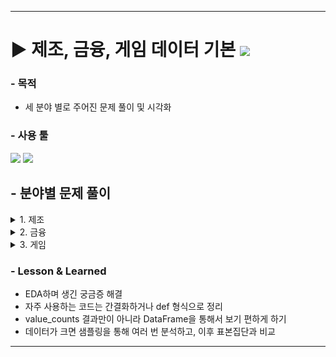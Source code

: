 ***

# ▶ 제조, 금융, 게임 데이터 기본 <img src="https://img.shields.io/badge/Personal_Project-000000"/>

### - 목적

- 세 분야 별로 주어진 문제 풀이 및 시각화

### - 사용 툴

<img src="https://img.shields.io/badge/Python-3776AB?style=flat&logo=python&logoColor=white"/> <img src="https://img.shields.io/badge/GoogleColab-F9AB00?style=flat&logo=googlecolab&logoColor=white"/>


## - 분야별 문제 풀이
<details>
<summary>1. 제조</summary>

### - 데이터 설명
- 제조 데이터 : 1063 Rows * 11 Columns
  - 2020-03-09 16:31:29 ~ 16:32:31 1분간 없으며, 중간 데이터 누락(75개) 존재.

|Column|Description|
|------|------|
|datetime|시간|
|Accelerometer1RMS|진동 가속도1|
|Accelerometer2RMS|진동 가속도2|
|Current|전기모터 암페어(Ampere)|
|Pressure|워터 펌프 후 루프의 압력(Bar)|
|Temperature|엔진의 온도(섭씨 온도)|
|Thermocouple|순환 루프에서 유체의 온도(섭씨 온도)|
|Voltage|전기 모터의 전압(Volt)|
|RateRMS|루프 내부의 유체의 순환 유량(Liter/min)|
|anomaly|이상여부|
|changepoint|변경점 여부|

### - 문제 및 풀이

1. 전체 데이터의 개수에서 'anomaly'가 차지하는 비율은?
    - value_counts로 풀이
      - Anomaly 0 : 1 = 68.67% : 31.33%<br/>

2. 'Accelerometer1RMS','Accelerometer2RMS','Current','Pressure','Temperature','Thermocouple','Voltage','Volume Flow RateRMS'
  총 8개의 Column 대상으로 총 8개의 Trend 그래프를 시각화 하시오.
  (※ x = 'datetime', y= 각 Column)<br/>

    - Matplotlib 사용
    ```
    columns = ['Accelerometer1RMS', 'Accelerometer2RMS', 'Current', 'Pressure',
                'Temperature', 'Thermocouple', 'Voltage', 'Volume Flow RateRMS']

    fig, axes = plt.subplots(4, 2, figsize=(15, 15))

    for i, column in enumerate(columns):
        axes[i//2, i%2].plot(df['datetime'], df[column])
        axes[i//2, i%2].set_title(column)
        axes[i//2,i%2].grid()

    plt.tight_layout()
    plt.show()
    ```
    ![alt text](image.png)

3. 시각화만 Trend 그래프 위에 'anomaly'가 1인 데이터에 대해서 이상 포인트를 표시하시오.
  (※ Trend 그래프에서 이상 Point를 구별할 수 있는 방법이라면 자유롭게 표현 가능)<br/>
    -  빨간색으로 Anomaly를 위에 덧그림
       -  Volume Flow RateRMS가 값이 낮아지는 구간과 Anomaly = 1인 구간이 유사하여, 해당 변수가 원인일 수 있음<br/>
    ```
    fig, axes = plt.subplots(4, 2, figsize=(15, 15))

    for i, column in enumerate(columns):
        axes[i//2, i%2].plot(df['datetime'], df[column])
        axes[i//2, i%2].plot(df['datetime'][df['anomaly'] == 1], df[column][df['anomaly'] == 1], color= 'red')
        axes[i//2, i%2].set_title(column)
        axes[i//2, i%2].grid()

    plt.tight_layout()
    plt.show()
    ```
    ![alt text](image-1.png)

- 추가 탐색
  -   1분간 비어있는 구간 (16:31:29 ~ 16:32:31)<br/>
    → 이상(Anomaly) 시간대이며, 미기록 구간 이후 온도가 낮아지는 모습<br/>
  -   전류·전압 이상 구간 (16:35:20 ~ 16:36:30)<br/>
    → 전압 0, 전류 이상치이나 다른 변수의 값은 변화가 없으므로 측정기의 오류로 판단됨<br/>

</details>

<details>
<summary>2. 금융</summary>

### - 데이터 설명
- 금융 데이터 - 6362620 Rows * 11 Columns

|Column|Description|
|---|---|
|step|1step이 1시간인 시간 단위|
|type|온라인 거래유형|
|amount|거래 금액|
|nameOrig|거래 시작 고객|
|oldbalanceOrg|거래 전 잔액|
|newbalanceOrig|거래 후 잔액|
|nameDest|거래 수신 고객|
|oldbalanceDest|거래 전 수취인의 초기 잔액|
|newbalanceDest|거래 후 받는 사람의 새 잔액|
|isFraud|사기 거래|
|isFlaggedFraud|의심사기거래|

### - 문제 및 풀이

1. 'isFraud' Column을 활용하여, 전체 사기율(%)을 계산하시오.
    - value_counts로 풀이
      - isFraud 0 : 1 = 99.87% : 0.13% <br/> 
2. 'type'에 따른 사기율(%)을 계산하시오.
    - 5종류의 타입 중 Transfer의 비율이 높음<br/>
    ```
    type_list = ['PAYMENT', 'TRANSFER', 'CASH_OUT', 'DEBIT', 'CASH_IN']

    for i in type_list:
        fraud_rate = df[df['type'] == i]['isFraud'].value_counts(1).get(1, 0) * 100
        print(f"Type: {i}\nFraud Rate: {fraud_rate:.8f}%")
    ```

  - |Type|사기율|
    |---|---|
    |PAYMENT|0.00000000%|
    |TRANSFER|0.76879918%|
    |CASH_OUT|0.18395531%|
    |DEBIT|0.00000000%|
    |CASH_IN|0.00000000%|   


3. 사기거래와 사기거래가 아닌 거래의 amount의 분포를 비교하시오.<br/>
  (※ isFraud가 1인 데이터 1000개를 Sampling하고 isFraud가 0인 데이터를 1000개를 Sampling하여 시각화 할 것)<br/>
    - 10,000,000이 한도로 예상됨
    - 소액사기가 많으며, 한도 근처에서 횟수가 늘어남<br/>
    ```
    df0_sampled = df[df['isFraud'] == 0]['amount'].sample(1000,random_state=23)
    df1_sampled = df[df['isFraud'] == 1]['amount'].sample(1000,random_state=23)
    df_fraud_sampled = [df0_sampled,df1_sampled]

    plt.boxplot(df_fraud_sampled,vert=False,labels=['isFraud=0', 'isFraud=1'])
    plt.title('Boxplot of Amount (Sampled 1000)')
    plt.xlabel('Amount')
    plt.show()
    ```
    ![alt text](image-2.png)
    ![alt text](image-3.png)
    ![alt text](image-4.png)
<br/>
- 추가 탐색
  - 사기 의심(isFlagged)
    - 거래 Type이 모두 Transfer
    → 의심 거래의 거래 수신 고객(nameDest) 확인
    → 모두 사기꾼 명단에 포함되어 있음. 사기 의심은 사기꾼에게 금액이 송금되었기에 감지
</details>

<details>
<summary>3. 게임</summary>

### - 데이터 설명
- 게임 데이터 - 6225249 Rows * 27 Columns

|Column|Description|
|---|---|
|ID|ID|
|groupId|그룹ID|
|matchId|경기ID|
|assists|서포트횟수|
|boosts|부스트 아이템 사용횟수|
|damageDealt|총 입힌 데미지|
|DBNOs|적을 기절시킨 횟수|
|headshotKills|헤드샷킬수|
|heals	heal|아이템 사용횟수|
|killPlace|적을제압한위치|
|killPoints|적제압포인트|
|kills|적 제압횟수|
|killStreaks|가장 많이 적 제압횟수|
|longestKill|멀리서 적 제압횟수|
|maxPlace|최악의배치넘버|
|numGroups|그룹넘버|
|revives|부활횟수|
|rideDistance|이동수단 타고 이동거리|
|roadKills|이동수단으로 적 제압횟수|
|swimDistance|수영한거리|
|teamKills|같은팀 제압횟수|
|vehicleDestroys|자동차 파괴횟수|
|walkDistance|도보이동거리|
|weaponsAcquired|무기 획득횟수
|winPoints|승점|
|winPlacePerc|승률|

### - 문제 및 풀이

>다음 가설들을 데이터 분석을 통해 검증하시오.
>[가설] Without moving & WeaponsAcquired - analyze : 이동 없이 무기를 획득한 버그 유저가 존재할까?
<br/>

1. _totalDistance가 하위 10%인 Data set을 만드시오.<br/>
  (※ '_totalDistance' = 'rideDistance' + 'walkDistance' + 'swimDistance')
  - df['_totalDistance'].quantile(0.1) = 39.93
    ```
    df['_totalDistance'] = df['rideDistance']+df['walkDistance']+df['swimDistance']
    df_shortDistance = df[df['_totalDistance'] <= df['_totalDistance'].quantile(0.1)]
    df_shortDistance['_totalDistance'].describe()
    ```
<br/>

2. 1번에서 만든 Data set에서 weaponsAcquired가 상위 1%인 버그의심 유저 수를 출력하시오.<br/>
- 15300명 검출
    ```
    df_shortDistance_weaponAcquied = df_shortDistance[df_shortDistance['weaponsAcquired']
                                    >= df_shortDistance['weaponsAcquired'].quantile(0.99)]
    df_shortDistance_weaponAcquied['Id'].nunique()
    ```
<br/>

-추가 탐색
    - killplace가 적을 제압한 위치가 아니라 생각되어 구글링해보니 킬 등수로 판단됨<br/>
        >https://www.kaggle.com/competitions/pubg-finish-placement-prediction/data<br/>
    - 의심 인원들 중, 무기 획득 4개 이상인 인원들만 추출해서 확인<br/>
    → killplace, maxplace가 전체적으로 높아지는 모습<br/>
    → 실력자가 좋은 위치를 선정했는지, 벌그를 악용하여 초반에 킬을 많이 했는지, 실력자가 버그를 악용했는지 구분이 불가함<br/>
    → 버그 악용이 한 장소에서만 가능하다면, 이동거리에 비해 아이템 수가 많고 상대적으로 적을 적게 만나니 킬이 적을 것이라고 예상됨.<br/>
    → 거리 별 획득 무기 개수 / 킬 별 획득 무기 개수 컬럼 추가<br/>
    ![alt text](image-5.png)
    → 두 변수 모두 0.25e7 이상인 버그 악용 예상 유저 405명 확인<br/>
    ![alt text](image-6.png)


### - 결론

- 현재 데이터를 통한 버그 악용하여 필요한 아이템 파밍 후 이동 또는 버그 악용 위해 이동 후 악용 여부 판단이 불가능하며 의심만 가능<br/>
- 405명이 최종 의심되며, 추가적인 로그데이터를 통해 버그 사용 및 악용 여부 확인이 적합해보임<br/>

</details>

### - Lesson & Learned
- EDA하며 생긴 궁금증 해결<br/>
- 자주 사용하는 코드는 간결화하거나 def 형식으로 정리<br/>
- value_counts 결과만이 아니라 DataFrame을 통해서 보기 편하게 하기<br/>
- 데이터가 크면 샘플링을 통해 여러 번 분석하고, 이후 표본집단과 비교<br/>



***